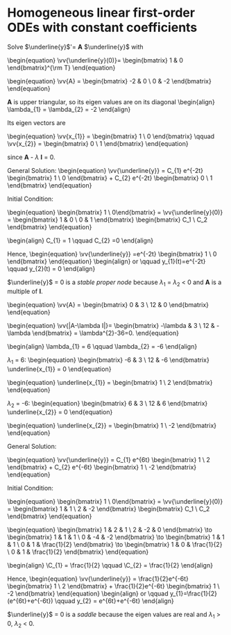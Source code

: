 # Homogeneous linear first-order ODEs with constant coefficients
Solve $\underline{y}$'= **A** $\underline{y}$ with 

\begin{equation}
\vv{\underline{y}(0)}= 
\begin{bmatrix} 1 & 0 \end{bmatrix}^{\rm T} 
\end{equation}

\begin{equation}
\vv{A} = \begin{bmatrix} -2 & 0  \\ 0 & -2  \end{bmatrix} 
\end{equation}


**A** is upper triangular, so its eigen values are on its diagonal 
\begin{align} 
\lambda_{1} = \lambda_{2} = -2 
\end{align}

Its eigen vectors are 

\begin{equation}
\vv{x_{1}} = \begin{bmatrix} 1 \\ 0  \end{bmatrix} \qquad
\vv{x_{2}} = \begin{bmatrix} 0  \\  1  \end{bmatrix}
\end{equation}

since **A** - $\lambda$ **I** = 0. 

General Solution: 
\begin{equation}
\vv{\underline{y}} = C_{1} e^{-2t} \begin{bmatrix} 1 \\ 0 \end{bmatrix} + C_{2} e^{-2t} \begin{bmatrix} 0 \\ 1 \end{bmatrix}
\end{equation}

Initial Condition: 

\begin{equation}
\begin{bmatrix} 1 \\ 0\end{bmatrix} = \vv{\underline{y}(0)} = \begin{bmatrix} 1 & 0 \\ 0 & 1 \end{bmatrix} \begin{bmatrix} C_1 \\ C_2 \end{bmatrix}
\end{equation}

\begin{align} 
C_{1} = 1 \qquad C_{2} =0 
\end{align}

Hence, 
\begin{equation}
\vv{\underline{y}} =e^{-2t}
\begin{bmatrix} 1 \\ 0 \end{bmatrix} 
\end{equation}
\begin{align} 
or \qquad y_{1}(t)=e^{-2t} \qquad y_{2}(t) = 0
\end{align}

$\underline{y}$ = 0 is a *stable proper node* because $\lambda_{1}$ = $\lambda_{2}$ $\lt$ 0 and **A** is a multiple of **I**. 
 
\begin{equation} 
\vv{A} = \begin{bmatrix} 0 & 3 \\ 12 & 0 \end{bmatrix} 
\end{equation} 

\begin{equation}
\vv{|A-\lambda I|}= 
\begin{bmatrix} 
-\lambda & 3  \\ 12 & -\lambda \end{bmatrix} = \lambda^{2}-36=0. 
\end{equation}

\begin{align} 
\lambda_{1} = 6 \qquad \lambda_{2} = -6
\end{align} 
 
$\lambda_{1}$ = 6:
\begin{equation} 
\begin{bmatrix} -6 & 3 \\ 12 & -6 \end{bmatrix} \underline{x_{1}} = 0 
\end{equation}

\begin{equation}
\underline{x_{1}} = \begin{bmatrix} 1 \\ 2 \end{bmatrix}
\end{equation} 

$\lambda_{2}$ = -6:
\begin{equation} 
\begin{bmatrix} 6 & 3 \\ 12 & 6 \end{bmatrix} \underline{x_{2}} = 0 
\end{equation}

\begin{equation}
\underline{x_{2}} = \begin{bmatrix} 1 \\ -2 \end{bmatrix}
\end{equation} 

General Solution: 

\begin{equation}
\vv{\underline{y}} = C_{1} e^{6t} \begin{bmatrix} 1 \\ 2 \end{bmatrix} + C_{2} e^{-6t} \begin{bmatrix} 1 \\ -2 \end{bmatrix}
\end{equation}

Initial Condition: 

\begin{equation}
\begin{bmatrix} 1 \\ 0\end{bmatrix} = \vv{\underline{y}(0)} = \begin{bmatrix} 1 & 1 \\ 2 & -2 \end{bmatrix} \begin{bmatrix} C_1 \\ C_2 \end{bmatrix}
\end{equation}

\begin{equation}
\begin{bmatrix} 1 & 2 & 1 \\ 2 & -2 & 0 \end{bmatrix}  \to \begin{bmatrix} 1 & 1 & 1 \\ 0 & -4 & -2 \end{bmatrix} \to \begin{bmatrix} 1 & 1 & 1 \\ 0 & 1 & \frac{1}{2} \end{bmatrix} \to \begin{bmatrix} 1 & 0 & \frac{1}{2} \\ 0 & 1 & \frac{1}{2}  \end{bmatrix} 
\end{equation} 

\begin{align} 
\C_{1} = \frac{1}{2} \qquad \C_{2} = \frac{1}{2} 
\end{align} 

Hence, 
\begin{equation}
\vv{\underline{y}} = \frac{1}{2}e^{-6t} \begin{bmatrix} 1 \\ 2 \end{bmatrix} + \frac{1}{2}e^{-6t} \begin{bmatrix} 1 \\ -2 \end{bmatrix}
\end{equation}
\begin{align} 
or \qquad y_{1}=\frac{1}{2}(e^{6t}+e^{-6t}) \qquad y_{2} = e^{6t}+e^{-6t}
\end{align}

$\underline{y}$ = 0 is a *saddle* because the eigen values are real and $\lambda_{1}$ $\gt$ 0, $\lambda_{2}$ $\lt$ 0.



